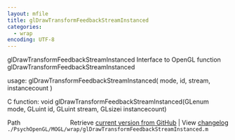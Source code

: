```yaml
---
layout: mfile
title: glDrawTransformFeedbackStreamInstanced
categories:
  - wrap
encoding: UTF-8
---
```


glDrawTransformFeedbackStreamInstanced  Interface to OpenGL function glDrawTransformFeedbackStreamInstanced  

usage:  glDrawTransformFeedbackStreamInstanced( mode, id, stream, instancecount )  

C function:  void glDrawTransformFeedbackStreamInstanced(GLenum mode, GLuint id, GLuint stream, GLsizei instancecount)  


<div class="code_header" style="text-align:right;">
  <span style="float:left;">Path&nbsp;&nbsp;</span> <span class="counter">Retrieve <a href=
  "https://raw.github.com/Psychtoolbox-3/Psychtoolbox-3/beta/./PsychOpenGL/MOGL/wrap/glDrawTransformFeedbackStreamInstanced.m">current version from GitHub</a> | View <a href=
  "https://github.com/Psychtoolbox-3/Psychtoolbox-3/commits/beta/./PsychOpenGL/MOGL/wrap/glDrawTransformFeedbackStreamInstanced.m">changelog</a></span>
</div>
<div class="code">
  <code>./PsychOpenGL/MOGL/wrap/glDrawTransformFeedbackStreamInstanced.m</code>
</div>
